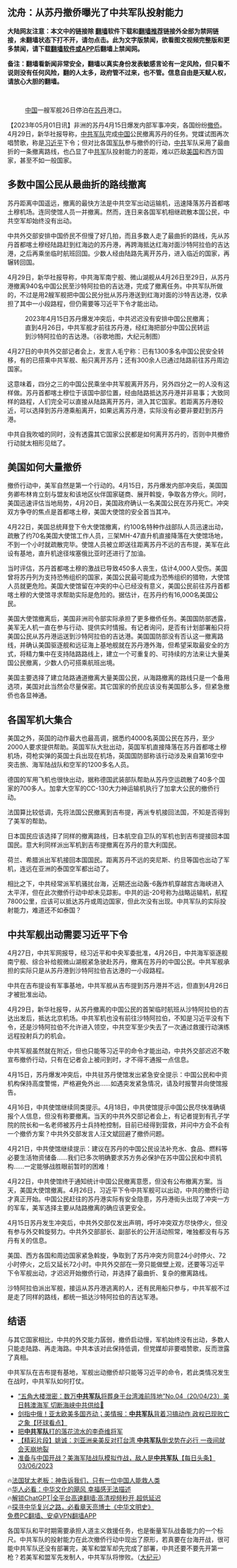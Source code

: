  <!-- 面包屑导航 --> <h2>沈舟：从苏丹撤侨曝光了中共军队投射能力</h2> <p class="notice"><b>大陆网友注意：本文中的链接除 <a href="https://github.com/bannedbook/fanqiang" >翻墙</a>软件下载和<a href="https://github.com/killgcd/justmysocks/blob/master/README.md">翻墙推荐</a>链接外全部为禁网链接，未翻墙状态下打不开，请勿点击。此为文字版禁闻，欲看图文视频完整版和更多禁闻，请下载<a href="https://github.com/bannedbook/fanqiang">翻墙软件或APP</a>后翻墙上禁闻网。</p><p>备注：翻墙看新闻非常安全，翻墙以真实身份发表敏感言论有一定风险，但只看不说则没有任何风险，翻的人太多，政府管不过来，也不管。信息自由是天赋人权，请放心大胆的翻墙。</b></p>  <div class="entry"> <br /> <figure><a href="https://i0.wp.com/upload-images-bucket-v64rleca837do.s3.eu-west-1.amazonaws.com/wp-content/uploads/2023/05/01130312/2_0_36.jpg?fit=1024%2C659&#038;ssl=1" data-caption="中国一艘军舰26日停泊在苏丹港口。"></a><figcaption class="wp-caption-text"><a href="https://www.bannedbook.org/bnews/tag/%E4%B8%AD%E5%9B%BD/" class="st_tag internal_tag" rel="tag" title="标签 中国 下的日志">中国</a>一艘军舰26日停泊在<a href="https://www.bannedbook.org/bnews/tag/%E8%8B%8F%E4%B8%B9/" class="st_tag internal_tag" rel="tag" title="标签 苏丹 下的日志">苏丹</a>港口。</figcaption></figure> <p>                     <a href="https://ganjing.com"></a>  </p> <p>【2023年05月01日讯】非洲的苏丹4月15日爆发内部军事冲突，各国纷纷<a href="https://www.bannedbook.org/bnews/tag/%E6%92%A4%E4%BE%A8/" class="st_tag internal_tag" rel="tag" title="标签 撤侨 下的日志">撤侨</a>。4月29日，新华社报导称，<a href="https://www.bannedbook.org/bnews/tag/%e4%b8%ad%e5%85%b1%e5%86%9b%e9%98%9f/" class="st_tag internal_tag" rel="tag" title="标签 中共军队 下的日志">中共军队</a>完成<span class='wp_keywordlink_affiliate'><a href="https://www.bannedbook.org/" title="中国" target="_blank">中国</a></span>公民撤离苏丹的任务。党媒试图再次唱赞歌，称是<a href="https://www.bannedbook.org/bnews/tag/%e4%b9%a0%e8%bf%91%e5%b9%b3/" class="st_tag internal_tag" rel="tag" title="标签 习近平 下的日志">习近平</a>下令；但对比各国<a href="https://www.bannedbook.org/bnews/tag/%E5%86%9B%E9%98%9F/" class="st_tag internal_tag" rel="tag" title="标签 军队 下的日志">军队</a>参与撤侨的行动，<a href="https://www.bannedbook.org/bnews/tag/%e4%b8%ad%e5%85%b1/" class="st_tag internal_tag" rel="tag" title="标签 中共 下的日志">中共</a>军队采用了最曲折的一条撤离路线，也凸显了中<a href="https://www.bannedbook.org/bnews/tag/%e5%85%b1%e5%86%9b/" class="st_tag internal_tag" rel="tag" title="标签 共军 下的日志">共军</a>队投射能力的差距，难以匹敌<a href="https://www.bannedbook.org/bnews/tag/%e7%be%8e%e5%9b%bd/" class="st_tag internal_tag" rel="tag" title="标签 美国 下的日志">美国</a>和西方国家，甚至不如一般国家。</p> <h2><strong>多数中国公民从最曲折的路线撤离</strong></h2> <p>苏丹距离中国遥远，撤离的最快方法是中共空军出动运输机，迅速降落苏丹首都喀土穆机场。连同使馆人员一并撤离。然而，连日来各国军机相继疏散本国公民，中共空军却始终没有出动。</p> <p>中共外交部安排中国侨民不但慢了好几拍，而且多数人走了最曲折的路线，先从苏丹首都喀土穆经陆路赶到红海边的苏丹港，再跨海抵达红海对面沙特阿拉伯的吉达港，之后再乘坐临时航班回国。少数人经由陆路先离开苏丹，进入临近的国家，再辗转回国。</p> <p>4月29日，新华社报导称，中共海军南宁舰、微山湖舰从4月26日至29日，从苏丹港撤离940名中国公民至沙特阿拉伯的吉达港，完成了撤离任务。中共军队所做的，不过是用2艘军舰把中国公民分批从苏丹港送到红海对面的沙特吉达港，仅承担了其中一小段路程，但仍需要等习近平下令才能出动。</p> <figure id="attachment_13984808" class="wp-caption aligncenter" aria-describedby="caption-attachment-13984808"><a href="https://i0.wp.com/i.epochtimes.com/assets/uploads/2023/04/id13984808-Sudan-map_Chinese-Evacuation_20230429.jpg?ssl=1" target="_blank" rel="noopener"></a><figcaption id="caption-attachment-13984808" class="wp-caption-text">2023年4月15日苏丹爆发冲突后，中共迟迟没有安排中国公民撤离；直到4月26日，中共军舰才前往苏丹港，经红海把部分中国公民转运到沙特阿拉伯的吉达港。（谷歌地图，大纪元制图）</figcaption></figure> <p>4月27日的中共外交部记者会上，发言人毛宁称：已有1300多名中国公民安全转移，有的已搭乘中共军舰、船只离开苏丹；还有300余人已通过陆路前往苏丹周边国家。</p> <p>这意味着，四分之三的中国公民乘坐中共军舰离开苏丹，另外四分之一的人没有这样做。苏丹首都喀土穆位于该国中部位置，经由陆路抵达苏丹港并非易事；大致同样的路程，人们完全可以直接从陆路离开苏丹，进入其它国家。若距离苏丹港较近，可以选择到苏丹港乘船离开，如果远离苏丹港，实际没有必要非要赶到苏丹港。</p> <p>中共自我吹嘘的同时，没有透露其它国家公民都是如何离开苏丹的，否则中共撤侨行动就太相形见绌了。</p> <h2><strong>美国如何大量撤侨</strong></h2> <p>撤侨行动中，美军自然是第一个行动的。4月15日，苏丹爆发内部冲突后，美国国务卿布林肯立刻与盟友和该地区伙伴国家磋商、展开斡旋，争取各方停火。同时，美国迅速评估当地局势，4月20日，美国政府确认一名美国公民在苏丹死亡。冲突双方争夺的焦点是首都喀土穆，美国大使馆的安全首当其冲。</p> <p>4月22日，美国总统拜登下令大使馆撤离，约100名特种作战部队人员迅速出动，疏散了约70名美国大使馆工作人员，三架MH-47直升机直接降落在大使馆场地，不到一个小时就疏散完毕。使馆人员被立即送往距离苏丹不远的吉布提，美军在此设有基地，直升机途径埃塞俄比亚时还进行了加油。</p> <p>当时评估，苏丹首都喀土穆的激战已导致450多人丧生，估计4,000人受伤。美国曾将苏丹列为支持恐怖组织的国家，美国公民最可能成为恐怖组织的猎物，大使馆人员就更危险。美国大使馆留在冲突的中心已经没有意义，美国公民前往苏丹首都喀土穆的大使馆寻求帮助实际是危险的。据估计，在苏丹约有16,000名美国公民。</p> <p>美国大使馆撤离后，美国非洲司令部实际承担了更多撤侨任务。美国国防部透露，美军无人机一直在参与行动、提供实时情报。有记者询问，是否有计划部署船只将美国公民从苏丹港运送到沙特阿拉伯的吉达港。美国国防部没有否认这一撤离路线，并确认美国驱逐舰和远征海上基地舰就在苏丹港外海，但希望采取最安全的方式，将精力集中在支持陆路路线上，建立一个可重复的、可持续的方法来让大量美国公民撤离，少数人仍可搭乘航班出境。</p> <p>美国主要选择了建立陆路通道撤离大量美国公民，从海路撤离的路线只是一个备用选项，美国对此当然会尽量保密。其它国家的侨民应该没有美国那么多，但紧急撤侨也各显神通。</p> <h2><strong>各国军机大集合</strong></h2> <p>美国之外，英国的动作最大也最高调，据悉约4000名英国公民在苏丹，至少2000人要求提供帮助。英国军队大批出动，英国军机直接降落在苏丹首都喀土穆机场，荷枪实弹的英国士兵出现在机场，英国国防部称该行动涉及来自第16空中突击旅、海军陆战队和空军的1200多名人员。</p> <figure id="attachment_13984815" class="wp-caption aligncenter" aria-describedby="caption-attachment-13984815"></figure> <p>德国的军用飞机也很快出动，据称德国武装部队帮助从苏丹空运疏散了40多个国家的700多人。加拿大空军的CC-130大力神运输机执行了加拿大公民的撤侨行动。</p> <p>法国算比较低调，先将法国公民撤离到吉布提，再派专机接回法国，不知是否得到了美军的帮助。</p>  <p>日本国民应该选择了同样的撤离路线，日本航空自卫队的军机也到吉布提接回本国国民。意大利同样派出军机到吉布提撤离在苏丹的意大利国民。</p> <figure id="attachment_13984817" class="wp-caption aligncenter" aria-describedby="caption-attachment-13984817"></figure> <p>荷兰、希腊派出军机接回本国国民。距离苏丹不远的突尼斯、约旦等国也出动了军机，连远在亚洲的泰国空军都出动了。</p> <p>相比之下，中共经常派军机骚扰台海，近期还出动轰-6轰炸机穿越宫古海峡进入太平洋，但在此次撤侨行动中却未见踪影。中共的运-20号称为战略运输机，航程7800公里，应该可以抵达苏丹或周边国家，但此次没有出现。中共军队的实际投射能力，难道还不如泰国？</p> <h2><strong>中共军舰出动需要习近平下令</strong></h2> <p>4月27日，中共军网报导，经习近平和中央军委批准，4月26日，中共海军驱逐舰南宁舰、综合补给舰微山湖舰紧急驶赴苏丹，撤离在苏丹的中国公民。中共军舰承担的实际只是从苏丹港到沙特阿拉伯吉达港的一小段路程。</p> <p>中共在吉布提设有军事基地，中共军舰从吉布提到苏丹港并不远，但直到4月26日才被批准出动。</p> <p>4月29日，新华社报导，从苏丹撤离的中国公民的首架临时航班从沙特阿拉伯的吉达出发后，抵达北京机场。中共军机也没有前往沙特阿拉伯，不知是习近平没有下令，还是沙特阿拉伯不允许进入领空，中共空军至少失去了一次通过救援行动演练远程投射兵力的机会。</p> <p>中共军舰虽然就在附近，但也只能等习近平的命令才能出动，中共外交部迟迟不敢宣布撤侨行动，只有在记者会上被问到时，才不得不通报一点信息。</p> <p>4月15日，苏丹爆发冲突后，中共驻苏丹使馆发出紧急安全提示：中国公民和中资机构保持高度警惕，严格避免外出……如遇突发紧急情况，请及时报警并向使馆报告。</p>  <p>4月16日，中共使馆继续同类提示。4月18日，中共使馆提示中国公民尽快准确填报个人信息，但没有称要撤离。当天的中共外交部记者会上，有记者提到有孔子学院的院长和一名老师被苏丹士兵持枪控制，目前已经得到营救，并问中方会不会有一个撤侨方案？中共外交部发言人汪文斌回避了撤侨问题。</p> <p>4月21日，中共使馆继续提示：建议在苏丹的中国公民设法补充水、食品、燃料等必要生活物资储备……我们已多次明确要求苏方务必保护在苏中国公民和中资机构……一定能够战胜眼前暂时的困难！</p> <p>4月22日，中共使馆终于通知统计中国公民撤离意愿，但没有公布撤离方案。当天，美国大使馆撤离。4月26日，习近平下令中共军舰可以出动，中共的撤侨行动才真正开始。中国公民赶往的苏丹港实际有安全隐患，苏丹港街头出现了冲突一方的军车，美军选择主要从陆路撤离的确应该更安全。</p> <p>4月15日苏丹发生冲突后，中共外交部仅发出声明，呼吁冲突双方尽快停火，但没有参与外交斡旋努力。中共外交部部长、副部长的公开活动照常，唯独都没有与苏丹有关的信息。</p> <p>美国、西方各国和周边国家紧急斡旋，争取到了苏丹冲突方同意24小时停火、72小时停火，之后又延长72小时。中共外交部在一旁只能做壁上观，还要等习近平下令军舰出动，才迟迟开始撤侨行动，并选择了最曲折、复杂的撤离路线。</p> <p>沙特阿拉伯派出军舰，接运从苏丹港逃离的人，还有民用船只参与，中共军舰不过是走了同样的路线，都统一抵达沙特阿拉伯的吉达军港。</p> <h2><strong>结语</strong></h2> <p>与其它国家相比，中共的外交能力孱弱，撤侨启动慢，军机始终没有出动，多数人只能走陆路、再走海路。中共本该对此保持低调，但党媒却非要唱赞歌，反而泄露了真相。</p> <p>中共军队在吉布提有基地，军舰出动撤侨却只能等习近平的命令，若此类情况发生在战时，中共军队如何打仗。</p>  <!--<div id="taboola-mid-1"></div>--><ul class='op-related-articles' title='相关阅读'> <li><a href='https://www.bannedbook.org/bnews/sohnews/20230421/1874651.html' target='_blank'>“五角大楼泄密：数万<b>中共军队</b>将葬身于台湾滩前阵地”No.04（20/04/23）美日韩澳海军 切断海峡中共供给🚢</a></li> <li><a href='https://www.bannedbook.org/bnews/bannedvideo/20230411/1870563.html' target='_blank'>剑指中俄！亚太欧美多国齐动；美情报：<b>中共军队</b>背着习搞动作 政权已现败亡之象【环球看点】</a></li> <li><a href='https://www.bannedbook.org/bnews/ccpdope/20230328/1865372.html' target='_blank'>把<b>中共军队</b>打的落花流水的李奇维将军</a></li> <li><a href='https://www.bannedbook.org/bnews/bannedvideo/20230328/1865051.html' target='_blank'>【精彩片段】姚诚：刘亚洲亲美反对打台湾 <b>中共军队</b>倒戈势在必行 一夜间就会天崩地裂</a></li> <li><a href='https://www.bannedbook.org/bnews/bannedvideo/20230307/1856844.html' target='_blank'>准备与中国开战？美海军陆战队模拟作战，敌人是<b>中共军队</b>【每日头条】03/06/2023</a></li> </ul> <p class="texttj"> 🔥<a href="https://www.bannedbook.org/bnews/ssgc/20230219/1850782.html" target="_blank">法国犹太老板：神告诉我们，只有一位中国人能救人类</a><br/> 🔥<a href="https://www.bannedbook.org/bnews/comments/20220220/1694796.html" target="_blank">华人必看：中华文化的飓风 幸福感无法描述</a><br/> 🔥<a href="https://github.com/bannedbook/fanqiang/wiki/V2ray%E6%9C%BA%E5%9C%BA" target="_blank">解锁ChatGPT|全平台高速翻墙:高清视频秒开,超低延迟</a><br/> 🔥<a href="https://www.bannedbook.org/bnews/comments/20220808/1768773.html" target="_blank">探寻中华复兴之路，必看章天亮博士《中华文明史》</a><br/> <a href="https://github.com/bannedbook/fanqiang/wiki/%E7%A6%81%E9%97%BB%E7%BD%91%E5%AE%89%E5%8D%93%E7%BF%BB%E5%A2%99%E6%96%B0%E9%97%BBAPP" target="_blank">免费PC翻墙、安卓VPN翻墙APP</a><br/> </p><p>各国军队和平时期需要承担人道主义救援任务，也是衡量军队战备能力的一个标尺。中共军队的投射能力在此次撤侨行动中现出了原形，若真要在台海开战，很可能中共军队还没有部署完，美军和盟军却先完成了部署，中共还要不要先开第一枪？若美军和盟军先发制人，中共军队将惨败。（<span class='wp_keywordlink_affiliate'><a href="http://www.epochtimes.com/" title="大纪元" target="_blank">大纪元</a></span>）</p><a name='sharetosocial'></a> <div style="margin-bottom:5px;padding-bottom:5px;clear:both"> <div id="archive-pix-1" class="banner-ads"> <!-- AuctionX Display platform tag START --> <div id="27602x728x90x621x_ADSLOT1" clicktrack="%%CLICK_URL_ESC%%"></div>  <!-- AuctionX Display platform tag END --> </div> <div id="archive-pix-2" class="banner-ads"> <!-- AuctionX Display platform tag START --> <div id="27556x300x250x621x_ADSLOT1" clicktrack="%%CLICK_URL_ESC%%" style="margin:0 auto;text-align:center"></div>  <!-- AuctionX Display platform tag END --> </div> </div>  <div id="archive-pix-1" class="banner-ads"> <!-- AuctionX Display platform tag START --> <div id="27603x728x90x621x_ADSLOT1" clicktrack="%%CLICK_URL_ESC%%"></div>  <!-- AuctionX Display platform tag END --> </div> </div><!--END ENTRY--> 